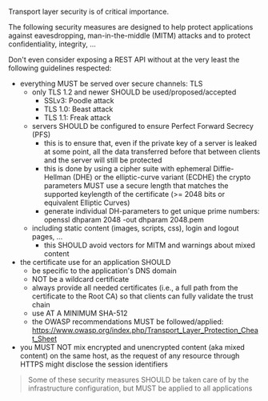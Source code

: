 Transport layer security is of critical importance. 

The following security measures are designed to help protect applications against eavesdropping, man-in-the-middle (MITM) attacks and to protect confidentiality, integrity, ...

Don't even consider exposing a REST API without at the very least the following guidelines respected:
* everything MUST be served over secure channels: TLS
  * only TLS 1.2 and newer SHOULD be used/proposed/accepted
    * SSLv3: Poodle attack
    * TLS 1.0: Beast attack
    * TLS 1.1: Freak attack
  * servers SHOULD be configured to ensure Perfect Forward Secrecy (PFS)
    * this is to ensure that, even if the private key of a server is leaked at some point, all the data transferred before that between clients and the server will still be protected
    * this is done by using a cipher suite with ephemeral Diffie-Hellman (DHE) or the elliptic-curve variant (ECDHE)
the crypto parameters MUST use a secure length that matches the supported keylength of the certificate (>= 2048 bits or equivalent Elliptic Curves)
    * generate individual DH-parameters to get unique prime numbers: openssl dhparam 2048 -out dhparam 2048.pem
  * including static content (images, scripts, css), login and logout pages, ...
    * this SHOULD avoid vectors for MITM and warnings about mixed content
* the certificate use for an application SHOULD
  * be specific to the application's DNS domain
  * NOT be a wildcard certificate
  * always provide all needed certificates (i.e., a full path from the certificate to the Root CA) so that clients can fully validate the trust chain
  * use AT A MINIMUM SHA-512
  * the OWASP recommendations MUST be followed/applied: https://www.owasp.org/index.php/Transport_Layer_Protection_Cheat_Sheet
* you MUST NOT mix encrypted and unencrypted content (aka mixed content) on the same host, as the request of any resource through HTTPS might disclose the session identifiers

> Some of these security measures SHOULD be taken care of by the infrastructure configuration, but MUST be applied to all applications

